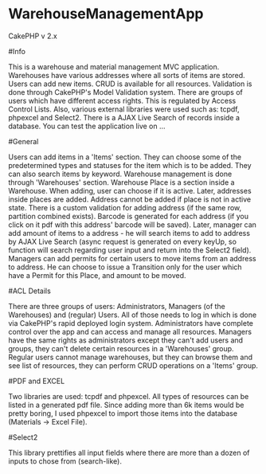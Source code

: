 # WarehouseManagementApp
 CakePHP v 2.x
	
#Info

This is a warehouse and material management MVC application. Warehouses have various addresses where all sorts of items are stored. Users can add new items. CRUD is available for all resources. Validation is done through CakePHP's Model Validation system. There are groups of users which have different access rights. This is regulated by Access Control Lists. Also, various external libraries were used such as: tcpdf, phpexcel and Select2. There is a AJAX Live Search of records inside a database. You can test the application live on ...

#General

Users can add items in a 'Items' section. They can choose some of the predetermined types and statuses for the item which is to be added. They can also search items by keyword. Warehouse management is done through 'Warehouses' section. Warehouse Place is a section inside a Warehouse. When adding, user can choose if it is active. Later, addresses inside places are added. Address cannot be added if place is not in active state. There is a custom validation for adding address (if the same row, partition combined exists). Barcode is generated for each address (if you click on it pdf with this address' barcode will be saved). Later, manager can add amount of items to a address - he will search items to add to address by AJAX Live Search (async request is generated on every keyUp, so function will search regarding user input and return into the Select2 field). Managers can add permits for certain users to move items from an address to address. He can choose to issue a Transition only for the user which have a Permit for this Place, and amount to be moved.

#ACL Details

There are three groups of users: Administrators, Managers (of the Warehouses) and (regular) Users. All of those needs to log in which is done via CakePHP's rapid deployed login system. Administrators have complete control over the app and can access and manage all resources. Managers have the same rights as administrators except they can't add users and groups, they can't delete certain resources in a 'Warehouses' group. Regular users cannot manage warehouses, but they can browse them and see list of resources, they can perform CRUD operations on a 'Items' group.

#PDF and EXCEL

Two libraries are used: tcpdf and phpexcel. All types of resources can be listed in a generated pdf file. Since adding more than 6k items would be pretty boring, I used phpexcel to import those items into the database (Materials -> Excel File).

#Select2

This library prettifies all input fields where there are more than a dozen of inputs to chose from (search-like).


